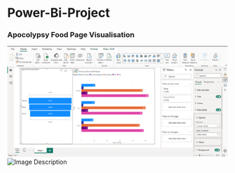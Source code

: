 # Power-Bi-Project

<h3> Apocolypsy Food Page Visualisation</h1>
<img src="Images/Screenshot 2023-10-14 130145.png" alt="Image Description">
<img src="Images/Images/Sorting.png" alt="Image Description">



